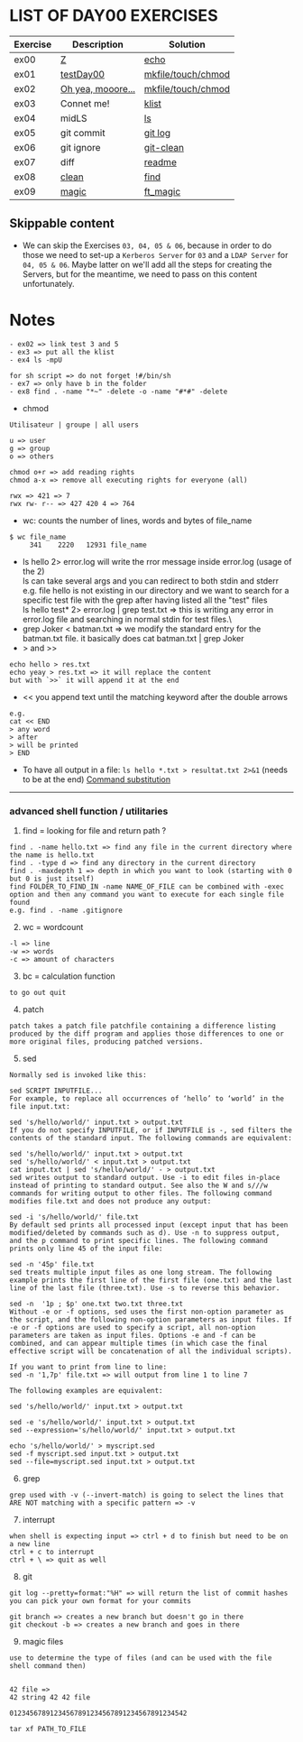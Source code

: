 # LIST OF DAY00 EXERCISES

|Exercise        |Description                    |Solution                     |
|-------------|-------------------------------|-----------------------------|
|ex00         | [Z](https://github.com/achrafelkhnissi/1337/blob/master/Piscine-2021/DAYS/DAY00/ex00/README.md)              | [echo](https://github.com/achrafelkhnissi/1337/blob/master/Piscine-2021/DAYS/DAY00/ex00/z.sh)|
|ex01         | [testDay00](https://github.com/achrafelkhnissi/1337/blob/master/Piscine-2021/DAYS/DAY00/ex01/README.md)                      | [mkfile/touch/chmod](https://github.com/achrafelkhnissi/1337/blob/master/Piscine-2021/DAYS/DAY00/ex01/testDay00.sh)                |
|ex02         | [Oh yea, mooore...](https://github.com/achrafelkhnissi/1337/blob/master/Piscine-2021/DAYS/DAY00/ex02/README.md)             | [mkfile/touch/chmod](https://github.com/achrafelkhnissi/1337/blob/master/Piscine-2021/DAYS/DAY00/ex02/exo2.sh)|
|ex03         |Connet me!              | [klist](https://github.com/achrafelkhnissi/1337/blob/master/Piscine-2021/DAYS/DAY00/ex03/exo3.sh)|
|ex04         |midLS              | [ls](https://github.com/achrafelkhnissi/1337/blob/master/Piscine-2021/DAYS/DAY00/ex04/exo7.sh)|
|ex05         |git commit| [git log](https://github.com/achrafelkhnissi/1337/blob/master/Piscine-2021/DAYS/DAY00/ex05/README.md)|
|ex06         |git ignore| [git-clean](https://github.com/achrafelkhnissi/1337/blob/master/Piscine-2021/DAYS/DAY00/ex06/README.md)|
|ex07         |diff              |[readme](https://github.com/achrafelkhnissi/1337/blob/master/Piscine-2021/DAYS/DAY00/ex07/README.md)|
|ex08         |[clean](https://github.com/achrafelkhnissi/1337/blob/master/Piscine-2021/DAYS/DAY00/ex08/README.md)              |[find](https://github.com/achrafelkhnissi/1337/blob/master/Piscine-2021/DAYS/DAY00/ex08/clean.sh)|
|ex09         |[magic](https://github.com/achrafelkhnissi/1337/blob/master/Piscine-2021/DAYS/DAY00/ex09/README.md)             |[ft_magic](https://github.com/achrafelkhnissi/1337/blob/master/Piscine-2021/DAYS/DAY00/ex09/ft_magic)|

## Skippable content

* We can skip the Exercises `03, 04, 05 & 06`, because in order to do those we
need to set-up a `Kerberos Server` for `03` and a `LDAP Server` for
`04, 05 & 06`. Maybe latter on we'll add all the steps for creating the Servers,
but for the meantime, we need to pass on this content unfortunately.

# Notes

```
- ex02 => link test 3 and 5
- ex3 => put all the klist 
- ex4 ls -mpU

for sh script => do not forget !#/bin/sh
- ex7 => only have b in the folder
- ex8 find . -name "*~" -delete -o -name "#*#" -delete
```
- chmod
```
Utilisateur | groupe | all users

u => user
g => group
o => others

chmod o+r => add reading rights 
chmod a-x => remove all executing rights for everyone (all)

rwx => 421 => 7
rwx rw- r-- => 427 420 4 => 764
```
- wc: counts the number of lines, words and bytes of file_name
```
$ wc file_name
     341    2220   12931 file_name
```
- ls hello 2> error.log will write the rror message inside error.log (usage of the 2)\
ls can take several args and you can redirect to both stdin and stderr\
e.g. file hello is not existing in our directory and we want to search for a specific test file with the grep after having listed all the "test" files\
ls hello test\* 2> error.log | grep test.txt => this is writing any error in error.log file and searching in normal stdin for test files.\
- grep Joker < batman.txt => we modify the standard entry for the batman.txt file. it basically does cat batman.txt | grep Joker
- \> and >>
```
echo hello > res.txt 
echo yeay > res.txt => it will replace the content
but with `>>` it will append it at the end
```
- << you append text until the matching keyword after the double arrows
```
e.g.
cat << END
> any word 
> after 
> will be printed
> END
```
- To have all output in a file:
`ls hello *.txt > resultat.txt 2>&1` (needs to be at the end)
[Command substitution](https://unix.stackexchange.com/questions/27428/what-does-backquote-backtick-mean-in-commands)

-----------------
### advanced shell function / utilitaries
1. find = looking for file and return path ?
```
find . -name hello.txt => find any file in the current directory where the name is hello.txt
find . -type d => find any directory in the current directory
find . -maxdepth 1 => depth in which you want to look (starting with 0 but 0 is just itself)
find FOLDER_TO_FIND_IN -name NAME_OF_FILE can be combined with -exec option and then any command you want to execute for each single file found
e.g. find . -name .gitignore 
```
2. wc = wordcount
```
-l => line
-w => words
-c => amount of characters
```
3. bc = calculation function
```
to go out quit
```


4. patch
```
patch takes a patch file patchfile containing a difference listing produced by the diff program and applies those differences to one or more original files, producing patched versions.
```

5. sed
```
Normally sed is invoked like this:

sed SCRIPT INPUTFILE...
For example, to replace all occurrences of ‘hello’ to ‘world’ in the file input.txt:

sed 's/hello/world/' input.txt > output.txt
If you do not specify INPUTFILE, or if INPUTFILE is -, sed filters the contents of the standard input. The following commands are equivalent:

sed 's/hello/world/' input.txt > output.txt
sed 's/hello/world/' < input.txt > output.txt
cat input.txt | sed 's/hello/world/' - > output.txt
sed writes output to standard output. Use -i to edit files in-place instead of printing to standard output. See also the W and s///w commands for writing output to other files. The following command modifies file.txt and does not produce any output:

sed -i 's/hello/world/' file.txt
By default sed prints all processed input (except input that has been modified/deleted by commands such as d). Use -n to suppress output, and the p command to print specific lines. The following command prints only line 45 of the input file:

sed -n '45p' file.txt
sed treats multiple input files as one long stream. The following example prints the first line of the first file (one.txt) and the last line of the last file (three.txt). Use -s to reverse this behavior.

sed -n  '1p ; $p' one.txt two.txt three.txt
Without -e or -f options, sed uses the first non-option parameter as the script, and the following non-option parameters as input files. If -e or -f options are used to specify a script, all non-option parameters are taken as input files. Options -e and -f can be combined, and can appear multiple times (in which case the final effective script will be concatenation of all the individual scripts).

If you want to print from line to line:
sed -n '1,7p' file.txt => will output from line 1 to line 7

The following examples are equivalent:

sed 's/hello/world/' input.txt > output.txt

sed -e 's/hello/world/' input.txt > output.txt
sed --expression='s/hello/world/' input.txt > output.txt

echo 's/hello/world/' > myscript.sed
sed -f myscript.sed input.txt > output.txt
sed --file=myscript.sed input.txt > output.txt
```

6. grep
```
grep used with -v (--invert-match) is going to select the lines that ARE NOT matching with a specific pattern => -v
```

7. interrupt
```
when shell is expecting input => ctrl + d to finish but need to be on a new line
ctrl + c to interrupt
ctrl + \ => quit as well
```


8. git
```
git log --pretty=format:"%H" => will return the list of commit hashes
you can pick your own format for your commits

git branch => creates a new branch but doesn't go in there
git checkout -b => creates a new branch and goes in there
```

9. magic files
```
use to determine the type of files (and can be used with the file shell command then)


42 file =>
42 string 42 42 file

01234567891234567891234567891234567891234542

tar xf PATH_TO_FILE 
```
